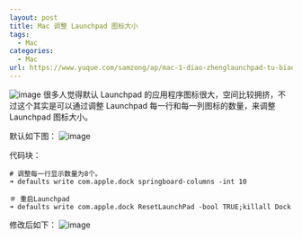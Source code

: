 ```yaml
---
layout: post
title: Mac 调整 Launchpad 图标大小
tags:
  - Mac
categories:
  - Mac
url: https://www.yuque.com/samzong/ap/mac-1-diao-zhenglaunchpad-tu-biao-da-xiao
---
```


![image](assets/mac-1-diao-zhenglaunchpad-tu-biao-da-xiao)  很多人觉得默认 Launchpad 的应用程序图标很大，空间比较拥挤，不过这个其实是可以通过调整 Launchpad 每一行和每一列图标的数量，来调整 Launchpad 图标大小。

默认如下图：
![image](/Users/samzonglu/deploy/yuque/yuque-exporter/storage/果粉日记/assets/mac-1-diao-zhenglaunchpad-tu-biao-da-xiao/2016%2F04%2FQQ20160408-1.jpg)

代码块：

    # 调整每一行显示数量为8个。
    ➜ defaults write com.apple.dock springboard-columns -int 10
    
    ＃ 重启Launchpad
    ➜ defaults write com.apple.dock ResetLaunchPad -bool TRUE;killall Dock

修改后如下：
![image](assets/mac-1-diao-zhenglaunchpad-tu-biao-da-xiao/2016%2F04%2FQQ20160408-2.jpg)
